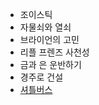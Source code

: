 - 조이스틱
- 자물쇠와 열쇠
- 브라이언의 고민
- 리플 프렌즈 사천성
- 금과 은 운반하기
- 경주로 건설
- [셔틀버스](https://school.programmers.co.kr/learn/courses/30/lessons/17678)
